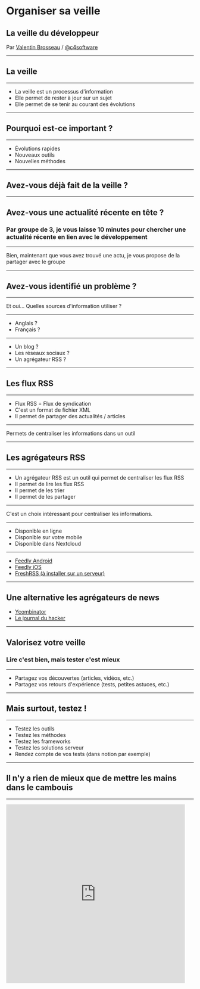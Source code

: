 # Organiser sa veille

## La veille du développeur

Par [Valentin Brosseau](https://github.com/c4software) / [@c4software](http://twitter.com/c4software)

---

## La veille

---

- La veille est un processus d'information
- Elle permet de rester à jour sur un sujet
- Elle permet de se tenir au courant des évolutions

---

## Pourquoi est-ce important ?

---

- Évolutions rapides
- Nouveaux outils
- Nouvelles méthodes

---

## Avez-vous déjà fait de la veille ?

---

## Avez-vous une actualité récente en tête ?

### Par groupe de 3, je vous laisse 10 minutes pour chercher une actualité récente en lien avec le développement

---

Bien, maintenant que vous avez trouvé une actu, je vous propose de la partager avec le groupe

---

## Avez-vous identifié un problème ?

---

Et oui… Quelles sources d'information utiliser ?

---

- Anglais ?
- Français ?

---

- Un blog ?
- Les réseaux sociaux ?
- Un agrégateur RSS ?

---

## Les flux RSS

---

- Flux RSS = Flux de syndication
- C'est un format de fichier XML
- Il permet de partager des actualités / articles

---

Permets de centraliser les informations dans un outil

---

## Les agrégateurs RSS

---

- Un agrégateur RSS est un outil qui permet de centraliser les flux RSS
- Il permet de lire les flux RSS
- Il permet de les trier
- Il permet de les partager

---

C'est un choix intéressant pour centraliser les informations.

---

- Disponible en ligne
- Disponible sur votre mobile
- Disponible dans Nextcloud

---

- [Feedly Android](https://play.google.com/store/apps/details?id=com.devhd.feedly)
- [Feedly iOS](https://apps.apple.com/us/app/feedly-smart-news-reader/id396069556)
- [FreshRSS (à installer sur un serveur)](https://freshrss.org/)

---

## Une alternative les agrégateurs de news

- [Ycombinator](https://news.ycombinator.com/)
- [Le journal du hacker](https://www.journalduhacker.net/)

---

## Valorisez votre veille

### Lire c'est bien, mais tester c'est mieux

---

- Partagez vos découvertes (articles, vidéos, etc.)
- Partagez vos retours d'expérience (tests, petites astuces, etc.)

---

## Mais surtout, testez !

---

- Testez les outils
- Testez les méthodes
- Testez les frameworks
- Testez les solutions serveur
- Rendez compte de vos tests (dans notion par exemple)

---

## Il n'y a rien de mieux que de mettre les mains dans le cambouis

---

<iframe src="https://giphy.com/embed/jUJeNMVX2f7OuhCdu6" width="480" height="480" frameBorder="0" class="giphy-embed" allowFullScreen>

---

## Comment les partager ?

- Les oraux en cours 😘
- Sur vos réseaux sociaux
- Sur le Slack de la classe (#actu-dev par exemple)
- Sur votre Discord

---

## Comment voler de l'information ?

- Prenez le temps de lire
- Prenez le temps de tester
- Prenez le temps de partager

---

## Les sources d'informations

---

Beaucoup de sources d'informations sont disponibles.

---

[Ma liste de sources](https://cours.brosseau.ovh/tp/veille/ressources.html)

---

## Mise en pratique

### Pendant 2 ans, nous vous inviterons à partager vos découvertes avec le groupe.

---

### Des questions ?